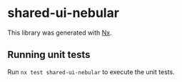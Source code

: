 # shared-ui-nebular

This library was generated with [Nx](https://nx.dev).

## Running unit tests

Run `nx test shared-ui-nebular` to execute the unit tests.
